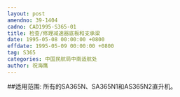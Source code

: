 ```yaml
---
layout: post
amendno: 39-1404
cadno: CAD1995-S365-01
title: 检查/修理减速器底板和支承梁
date: 1995-05-08 00:00:00 +0800
effdate: 1995-05-09 00:00:00 +0800
tag: S365
categories: 中国民航局中南适航处
author: 祝海鹰
---
```


##适用范围:
所有的SA365N、SA365N1和AS365N2直升机。

